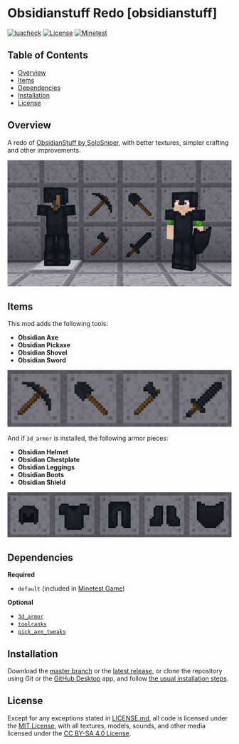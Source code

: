 # Obsidianstuff Redo [obsidianstuff]

[![luacheck](https://github.com/OgelGames/obsidianstuff/workflows/luacheck/badge.svg)](https://github.com/OgelGames/obsidianstuff/actions)
[![License](https://img.shields.io/badge/License-MIT%20and%20CC%20BY--SA%204.0-green.svg)](LICENSE.md)
[![Minetest](https://img.shields.io/badge/Minetest-5.0+-blue.svg)](https://www.minetest.net)

## Table of Contents

- [Overview](#overview)
- [Items](#items)
- [Dependencies](#dependencies)
- [Installation](#installation)
- [License](#license)

## Overview

A redo of [ObsidianStuff by SoloSniper](https://content.minetest.net/packages/SoloSniper/obsidianstuff), with better textures, simpler crafting and other improvements. 

![Overview Screenshot](images/overview.png?raw=true "Overview Screenshot")

## Items

This mod adds the following tools:

- **Obsidian Axe**
- **Obsidian Pickaxe**
- **Obsidian Shovel**
- **Obsidian Sword**

![Obsidian Tools](images/tools.png?raw=true "Obsidian Tools")

And if `3d_armor` is installed, the following armor pieces:

- **Obsidian Helmet**
- **Obsidian Chestplate**
- **Obsidian Leggings**
- **Obsidian Boots**
- **Obsidian Shield**

![Obsidian Armor](images/armor.png?raw=true "Obsidian Armor")

## Dependencies

**Required**

- `default` (included in [Minetest Game](https://github.com/minetest/minetest_game))

**Optional**

- [`3d_armor`](https://github.com/minetest-mods/3d_armor)
- [`toolranks`](https://github.com/lisacvuk/minetest-toolranks)
- [`pick_axe_tweaks`](https://github.com/wsor4035/pick_axe_tweaks)

## Installation

Download the [master branch](https://github.com/OgelGames/obsidianstuff/archive/master.zip) or the [latest release](https://github.com/OgelGames/obsidianstuff/releases), or clone the repository using Git or the [GitHub Desktop](https://desktop.github.com/) app, and follow [the usual installation steps](https://dev.minetest.net/Installing_Mods).

## License

Except for any exceptions stated in [LICENSE.md](LICENSE.md#exceptions), all code is licensed under the [MIT License](LICENSE.md#mit-license), with all textures, models, sounds, and other media licensed under the [CC BY-SA 4.0 License](LICENSE.md#cc-by-sa-40-license). 
